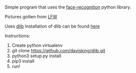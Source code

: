 
Simple program that uses the [face-recognition](https://github.com/ageitgey/face_recognition) python library.

Pictures gotten from [LFW](http://vis-www.cs.umass.edu/lfw/)

Uses [dlib](http://dlib.net)
Installation of dlib can be found [here](https://gist.github.com/ageitgey/629d75c1baac34dfa5ca2a1928a7aeaf)


Instructions:
1. Create python virtualenv
2. git clone https://github.com/davisking/dlib.git
3. python3 setup.py install
4. pip3 install
5. run!
